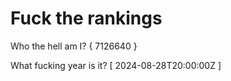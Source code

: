 # Fuck the rankings

Who the hell am I?
{ 7126640 }

What fucking year is it?
[ 2024-08-28T20:00:00Z ]
